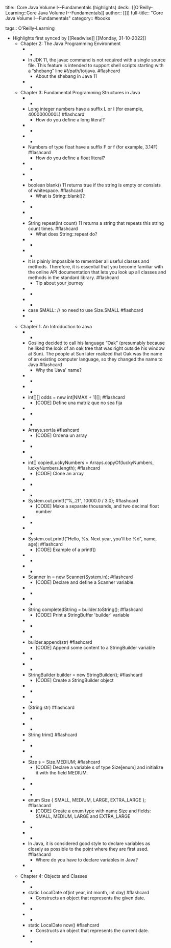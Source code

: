 title:: Core Java Volume I--Fundamentals (highlights)
deck:: [[O'Reilly-Learning::Core Java Volume I--Fundamentals]]
author:: [[]]
full-title:: "Core Java Volume I--Fundamentals"
category:: #books

tags:: O'Reilly-Learning

- Highlights first synced by [[Readwise]] [[Monday, 31-10-2022]]
	- Chapter 2: The Java Programming Environment
		- -
		- In JDK 11, the javac command is not required with a single source file. This feature is intended to support shell scripts starting with a “shebang” line #!/path/to/java. #flashcard
			- About the shebang in Java 11
		- -
	- Chapter 3: Fundamental Programming Structures in Java
		- -
		- Long integer numbers have a suffix L or l (for example, 4000000000L) #flashcard
			- How do you define a long literal?
		- -
		- -
		- Numbers of type float have a suffix F or f (for example, 3.14F) #flashcard
			- How do you define a float literal?
		- -
		- -
		- boolean blank() 11
		  returns true if the string is empty or consists of whitespace. #flashcard
			- What is String::blank()?
		- -
		- -
		- String repeat(int count) 11
		  returns a string that repeats this string count times. #flashcard
			- What does String::repeat do?
		- -
		- -
		- It is plainly impossible to remember all useful classes and methods. Therefore, it is essential that you become familiar with the online API documentation that lets you look up all classes and methods in the standard library. #flashcard
			- Tip about your journey
		- -
		- -
		- case SMALL: // no need to use Size.SMALL #flashcard
		- -
	- Chapter 1: An Introduction to Java
		- -
		- Gosling decided to call his language “Oak” (presumably because he liked the look of an oak tree that was right outside his window at Sun). The people at Sun later realized that Oak was the name of an existing computer language, so they changed the name to Java #flashcard
			- Why the 'Java' name?
		- -
		- -
		- int[][] odds = new int[NMAX + 1][]; #flashcard
			- [CODE] Define una matriz que no sea fija
		- -
		- -
		- Arrays.sort(a #flashcard
			- [CODE] Ordena un array
		- -
		- -
		- int[] copiedLuckyNumbers = Arrays.copyOf(luckyNumbers, luckyNumbers.length); #flashcard
			- [CODE] Clone an array
		- -
		- -
		- System.out.printf("%,.2f", 10000.0 / 3.0); #flashcard
			- [CODE] Make a separate thousands, and two decimal float number
		- -
		- -
		- System.out.printf("Hello, %s. Next year, you'll be %d", name, age); #flashcard
			- [CODE]
			  Example of a printf()
		- -
		- -
		- Scanner in = new Scanner(System.in); #flashcard
			- [CODE]
			  Declare and define a Scanner variable.
		- -
		- -
		- String completedString = builder.toString(); #flashcard
			- [CODE]
			  Print a StringBuffer 'builder' variable
		- -
		- -
		- builder.append(str) #flashcard
			- [CODE]
			  Append some content to a StringBuilder variable
		- -
		- -
		- StringBuilder builder = new StringBuilder(); #flashcard
			- [CODE]
			  Create a StringBuilder object
		- -
		- -
		- (String str) #flashcard
		- -
		- -
		- String trim() #flashcard
		- -
		- -
		- Size s = Size.MEDIUM; #flashcard
			- [CODE]
			  Declare a variable s of type Size[enum] and initialize it with the field MEDIUM.
		- -
		- -
		- enum Size { SMALL, MEDIUM, LARGE, EXTRA_LARGE }; #flashcard
			- [CODE]
			  Create a enum type with name Size and fields: SMALL, MEDIUM, LARGE and EXTRA_LARGE
		- -
		- -
		- In Java, it is considered good style to declare variables as closely as possible to the point where they are first used. #flashcard
			- Where do you have to declare variables in Java?
		- -
	- Chapter 4: Objects and Classes
		- -
		- static LocalDate of(int year, int month, int day) #flashcard
			- Constructs an object that represents the given date.
		- -
		- -
		- static LocalDate now() #flashcard
			- Constructs an object that represents the current date.
		- -
